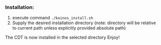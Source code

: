### Installation:

1. execute command `./koinos_install.sh`
2. Supply the desired installation directory (note: directory will be relative to current path unless explicitly provided absolute path)

The CDT is now installed in the selected directory Enjoy!
